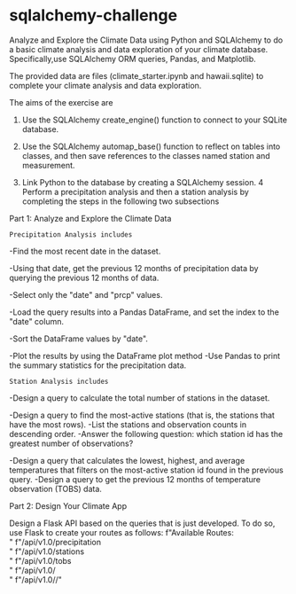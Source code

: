 # sqlalchemy-challenge
Analyze and Explore the Climate Data using Python and SQLAlchemy to do a basic climate analysis and data exploration of your climate database. Specifically,use SQLAlchemy ORM queries, Pandas, and Matplotlib. 

The provided data are files (climate_starter.ipynb and hawaii.sqlite) to complete your climate analysis and data exploration.

The aims of the exercise  are
1. Use the SQLAlchemy create_engine() function to connect to your SQLite database.

2. Use the SQLAlchemy automap_base() function to reflect on tables into classes, and then save references to the classes named station and measurement.

3. Link Python to the database by creating a SQLAlchemy session.
4 Perform a precipitation analysis and then a station analysis by completing the steps in the following two subsections

Part 1: Analyze and Explore the Climate Data

    Precipitation Analysis includes
-Find the most recent date in the dataset.

-Using that date, get the previous 12 months of precipitation data by querying the previous 12 months of data.

-Select only the "date" and "prcp" values.

-Load the query results into a Pandas DataFrame, and set the index to the "date" column.

-Sort the DataFrame values by "date".

-Plot the results by using the DataFrame plot method
-Use Pandas to print the summary statistics for the precipitation data.

    Station Analysis includes
-Design a query to calculate the total number of stations in the dataset.

-Design a query to find the most-active stations (that is, the stations that have the most rows). 
    -List the stations and observation counts in descending order.
    -Answer the following question: which station id has the greatest number of observations?

-Design a query that calculates the lowest, highest, and average temperatures that filters on the most-active station id found in the previous query.
-Design a query to get the previous 12 months of temperature observation (TOBS) data. 

Part 2: Design Your Climate App

Design a Flask API based on the queries that is just developed. To do so, use Flask to create your routes as follows:
        f"Available Routes:<br/>"
        f"/api/v1.0/precipitation<br/>"
        f"/api/v1.0/stations<br/>"
        f"/api/v1.0/tobs<br/>"
        f"/api/v1.0/<start><br/>"
        f"/api/v1.0/<start>/<end>"